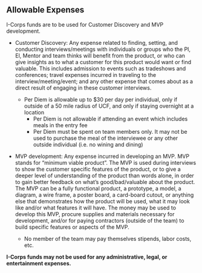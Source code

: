 ## Allowable Expenses

I-Corps funds are to be used for Customer Discovery and MVP development.

* Customer Discovery: Any expense related to finding, setting, and conducting interviews/meetings with individuals or groups who the PI, El, Mentor and team thinks will benefit from the product, or who can give insights as to what a customer for this product would want or find valuable. This includes admission to events such as tradeshows and conferences; travel expenses incurred in traveling to the interview/meeting/event; and any other expense that comes about as a direct result of engaging in these customer interviews.
    * Per Diem is allowable up to $30 per day per individual, only if outside of a 50 mile radius of UCF, and only if staying overnight at a location
       * Per Diem is not allowable if attending an event which includes meals in the entry fee
       * Per Diem must be spent on team members only. It may not be used to purchase the meal of the interviewee or any other outside individual (i.e. no wining and dining)

* MVP development: Any expense incurred in developing an MVP. MVP stands for “minimum viable product”. The MVP is used during interviews to show the customer specific features of the product, or to give a deeper level of understanding of the product than words alone, in order to gain better feedback on what’s good/bad/valuable about the product. The MVP can be a fully functional product, a prototype, a model, a diagram, a wire frame, a poster board, a card-board cutout, or anything else that demonstrates how the product will be used, what it may look like and/or what features it will have. The money may be used to develop this MVP, procure supplies and materials necessary for development, and/or for paying contractors (outside of the team) to build specific features or aspects of the MVP.
    * No member of the team may pay themselves stipends, labor costs, etc.
    
**I-Corps funds may not be used for any administrative, legal, or entertainment expenses.**
